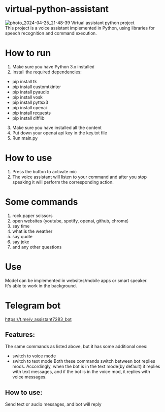 # virtual-python-assistant
![photo_2024-04-25_21-48-39](https://github.com/wabys32/goofy-ahh-voice-assistant/assets/117669608/6790e7f2-659b-4d40-9c2e-98baa96e38d6)
Virtual assistant python project <br />
This project is a voice assistant implemented in Python, using libraries for speech recognition and command execution.

# How to run
1. Make sure you have Python 3.x installed
2. Install the required dependencies:
- pip install tk
- pip install customtkinter
- pip install pyaudio
- pip install vosk
- pip install pyttsx3
- pip install openai
- pip install requests
- pip install difflib
3. Make sure you have installed all the content
4. Put down your openai api key in the key.txt file
5. Run main.py

# How to use
1. Press the button to activate mic
2. The voice assistant will listen to your command and after you stop speaking it will perform the corresponding action.

# Some commands
1. rock paper scissors
2. open websites (youtube, spotify, openai, github, chrome)
3. say time
4. what is the weather
5. say quote
6. say joke
7. and any other questions

# Use
Model can be implemented in websites/mobile apps or smart speaker. <br />
It's able to work in the background.

# Telegram bot
https://t.me/v_assistant7283_bot

## Features:
The same commands as listed above, but it has some additional ones:
- switch to voice mode
- switch to text mode
Both these commands switch between bot replies mods. Accordingly, when the bot is in the text mode(by default) it replies with text messages, and if the bot is in the voice mod, it replies with voice messages.
## How to use:
Send text or audio messages, and bot will reply
